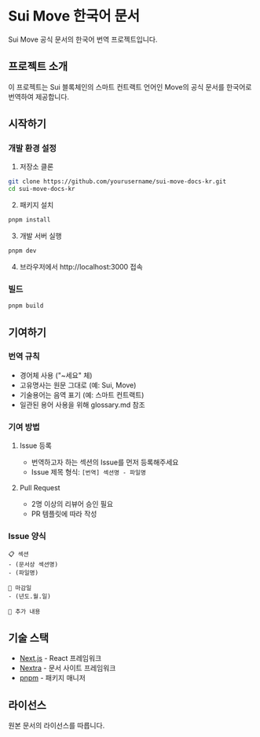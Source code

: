 # Sui Move 한국어 문서

Sui Move 공식 문서의 한국어 번역 프로젝트입니다.

## 프로젝트 소개

이 프로젝트는 Sui 블록체인의 스마트 컨트랙트 언어인 Move의 공식 문서를 한국어로 번역하여 제공합니다.

## 시작하기

### 개발 환경 설정

1. 저장소 클론
```bash
git clone https://github.com/yourusername/sui-move-docs-kr.git
cd sui-move-docs-kr
```

2. 패키지 설치
```bash
pnpm install
```

3. 개발 서버 실행
```bash
pnpm dev
```

4. 브라우저에서 http://localhost:3000 접속

### 빌드

```bash
pnpm build
```

## 기여하기

### 번역 규칙

- 경어체 사용 ("~세요" 체)
- 고유명사는 원문 그대로 (예: Sui, Move)
- 기술용어는 음역 표기 (예: 스마트 컨트랙트)
- 일관된 용어 사용을 위해 glossary.md 참조

### 기여 방법

1. Issue 등록
   - 번역하고자 하는 섹션의 Issue를 먼저 등록해주세요
   - Issue 제목 형식: `[번역] 섹션명 - 파일명`

2. Pull Request
   - 2명 이상의 리뷰어 승인 필요
   - PR 템플릿에 따라 작성

### Issue 양식

```
📋 섹션
- (문서상 섹션명)
- (파일명)

📅 마감일
- (년도.월.일)

💬 추가 내용
```

## 기술 스택

- [Next.js](https://nextjs.org/) - React 프레임워크
- [Nextra](https://nextra.site/) - 문서 사이트 프레임워크
- [pnpm](https://pnpm.io/) - 패키지 매니저

## 라이선스

원본 문서의 라이선스를 따릅니다.
